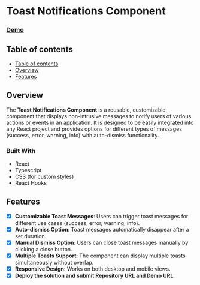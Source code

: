 # Toast Notifications Component

<h3>
	<a href="https://toast-notifications-ecru.vercel.app/" target="_blank">Demo</a>
</h3>

## Table of contents <a name="table-of-contents"></a>

* [Table of contents](#table-of-contents)
* [Overview](#overview)
* [Features](#features)

## Overview <a name="overview"></a>

The **Toast Notifications Component** is a reusable, customizable component that displays non-intrusive messages to notify users of various actions or events in an application. It is designed to be easily integrated into any React project and provides options for different types of messages (success, error, warning, info) with auto-dismiss functionality.

### Built With

* React
* Typescript
* CSS (for custom styles)
* React Hooks

## Features <a name="features"></a>

- [x] **Customizable Toast Messages**: Users can trigger toast messages for different use cases (success, error, warning, info).
- [x] **Auto-dismiss Option**: Toast messages automatically disappear after a set duration.
- [x] **Manual Dismiss Option**: Users can close toast messages manually by clicking a close button.
- [x] **Multiple Toasts Support**: The component can display multiple toasts simultaneously without overlap.
- [x] **Responsive Design**: Works on both desktop and mobile views.
- [x] **Deploy the solution and submit Repository URL and Demo URL**.

